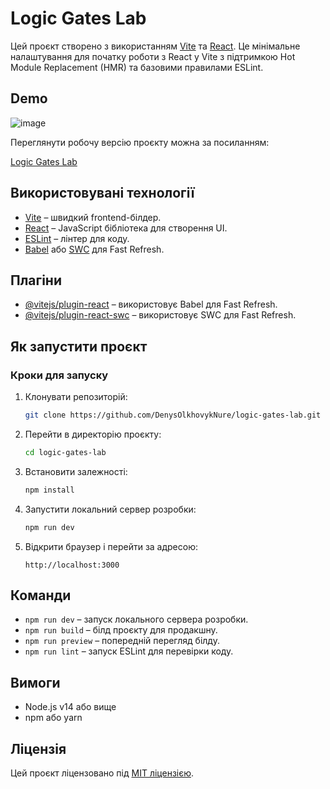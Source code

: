 # Logic Gates Lab

Цей проєкт створено з використанням [Vite](https://vitejs.dev/) та [React](https://reactjs.org/). Це мінімальне налаштування для початку роботи з React у Vite з підтримкою Hot Module Replacement (HMR) та базовими правилами ESLint.

## Demo

![image](https://github.com/user-attachments/assets/3936628e-a97d-4ec9-a5ce-b3fb6e571b02)


Переглянути робочу версію проєкту можна за посиланням:

[Logic Gates Lab](https://denysolkhovykcode.github.io/logic-gates-lab/)

## Використовувані технології

- [Vite](https://vitejs.dev/) – швидкий frontend-білдер.
- [React](https://reactjs.org/) – JavaScript бібліотека для створення UI.
- [ESLint](https://eslint.org/) – лінтер для коду.
- [Babel](https://babeljs.io/) або [SWC](https://swc.rs/) для Fast Refresh.

## Плагіни

- [@vitejs/plugin-react](https://github.com/vitejs/vite-plugin-react/blob/main/packages/plugin-react/README.md) – використовує Babel для Fast Refresh.
- [@vitejs/plugin-react-swc](https://github.com/vitejs/vite-plugin-react-swc) – використовує SWC для Fast Refresh.

## Як запустити проєкт

### Кроки для запуску

1. Клонувати репозиторій:
    ```bash
    git clone https://github.com/DenysOlkhovykNure/logic-gates-lab.git
    ```

2. Перейти в директорію проєкту:
    ```bash
    cd logic-gates-lab
    ```

3. Встановити залежності:
    ```bash
    npm install
    ```

4. Запустити локальний сервер розробки:
    ```bash
    npm run dev
    ```

5. Відкрити браузер і перейти за адресою:
    ```
    http://localhost:3000
    ```

## Команди

- `npm run dev` – запуск локального сервера розробки.
- `npm run build` – білд проєкту для продакшну.
- `npm run preview` – попередній перегляд білду.
- `npm run lint` – запуск ESLint для перевірки коду.

## Вимоги

- Node.js v14 або вище
- npm або yarn

## Ліцензія

Цей проєкт ліцензовано під [MIT ліцензією](https://opensource.org/licenses/MIT).
